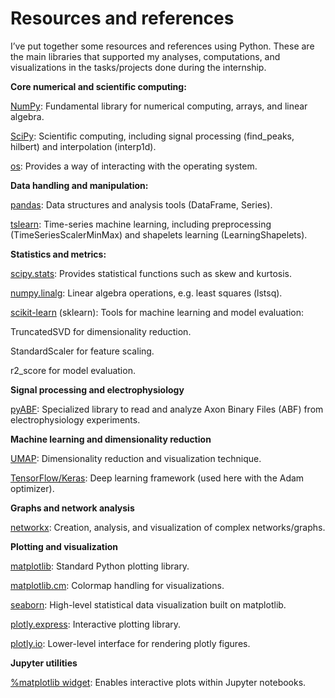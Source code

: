 # Resources and references

I’ve put together some resources and references using Python. These are the main libraries that supported my analyses, computations, and visualizations in the tasks/projects done during the internship.

    
    
**Core numerical and scientific computing:**

[NumPy](https://www.w3schools.com/python/numpy/numpy_intro.asp): Fundamental library for numerical computing, arrays, and linear algebra.

[SciPy](https://www.w3schools.com/python/scipy/scipy_intro.php): Scientific computing, including signal processing (find_peaks, hilbert) and interpolation (interp1d).

[os](https://docs.python.org/3.10/library/os.html): Provides a way of interacting with the operating system.

**Data handling and manipulation:**

[pandas](https://pypi.org/project/pandas/): Data structures and analysis tools (DataFrame, Series).

[tslearn](https://pypi.org/project/tslearn/): Time-series machine learning, including preprocessing (TimeSeriesScalerMinMax) and shapelets learning (LearningShapelets).

**Statistics and metrics:**

[scipy.stats](https://docs.scipy.org/doc/scipy/tutorial/stats.html): Provides statistical functions such as skew and kurtosis.

[numpy.linalg](https://numpy.org/doc/2.1/reference/routines.linalg.html): Linear algebra operations, e.g. least squares (lstsq).

[scikit-learn](https://pypi.org/project/scikit-learn/) (sklearn): Tools for machine learning and model evaluation:

  TruncatedSVD for dimensionality reduction.

  StandardScaler for feature scaling.

  r2_score for model evaluation.

**Signal processing and electrophysiology**

[pyABF](https://swharden.com/pyabf/): Specialized library to read and analyze Axon Binary Files (ABF) from electrophysiology experiments.

**Machine learning and dimensionality reduction**

[UMAP](https://umap-learn.readthedocs.io/en/latest/): Dimensionality reduction and visualization technique.

[TensorFlow/Keras](https://pypi.org/project/tf-keras/): Deep learning framework (used here with the Adam optimizer).

**Graphs and network analysis**

[networkx](https://networkx.org/documentation/stable/tutorial.html): Creation, analysis, and visualization of complex networks/graphs.

**Plotting and visualization**

[matplotlib](https://pypi.org/project/matplotlib/): Standard Python plotting library.

[matplotlib.cm](https://matplotlib.org/stable/api/cm_api.html): Colormap handling for visualizations.

[seaborn](https://pypi.org/project/seaborn/): High-level statistical data visualization built on matplotlib.

[plotly.express](https://plotly.com/python/plotly-express/): Interactive plotting library.

[plotly.io](https://plotly.com/python-api-reference/generated/plotly.io.html): Lower-level interface for rendering plotly figures.

**Jupyter utilities**

[%matplotlib widget](https://matplotlib.org/stable/api/widgets_api.html): Enables interactive plots within Jupyter notebooks.
